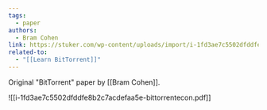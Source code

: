 ```yaml
---
tags:
  - paper
authors:
  - Bram Cohen
link: https://stuker.com/wp-content/uploads/import/i-1fd3ae7c5502dfddfe8b2c7acdefaa5e-bittorrentecon.pdf
related-to:
  - "[[Learn BitTorrent]]"
---
```

Original "BitTorrent" paper by [[Bram Cohen]].

![[i-1fd3ae7c5502dfddfe8b2c7acdefaa5e-bittorrentecon.pdf]]